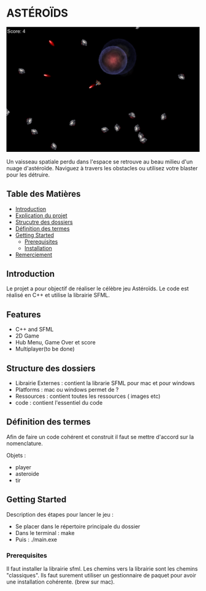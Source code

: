 # ASTÉROÏDS


![Project Logo](/Ressources/image/ImageReadme.png)

Un vaisseau spatiale perdu dans l'espace se retrouve au beau milieu d'un nuage d'astéroïde. Naviguez à travers les obstacles ou utilisez votre blaster pour les détruire. 


## Table des Matières

- [Introduction](#introduction)
- [Explication du projet](#Explication-du-projet)
- [Strucutre des dossiers](#Structure-des-dossiers)
- [Définition des termes](#Définition-des-termes)
- [Getting Started](#getting-started)
  - [Prerequisites](#prerequisites)
  - [Installation](#installation)
- [Remerciement](#remerciement)

## Introduction

Le projet a pour objectif de réaliser le célèbre jeu Astéroïds.
Le code est réalisé en C++ et utilise la librairie SFML.

## Features

- C++ and SFML
- 2D Game
- Hub Menu, Game Over et score
- Multiplayer(to be done)

## Structure des dossiers
- Librairie Externes : contient la librarie SFML pour mac et pour windows
- Platforms : mac ou windows permet de ?
- Ressources : contient toutes les ressources ( images etc)
- code : contient l'essentiel du code

## Définition des termes

Afin de faire un code cohérent et construit il faut se mettre d'accord sur la nomenclature.

Objets :
- player
- asteroide
- tir


## Getting Started

Description des étapes pour lancer le jeu :
- Se placer dans le répertoire principale du dossier
- Dans le terminal : make
- Puis : ./main.exe


### Prerequisites

Il faut installer la librairie sfml. Les chemins vers la librairie sont les chemins "classiques". Ils faut surement utiliser un gestionnaire de paquet pour avoir une installation cohérente. (brew sur mac).







